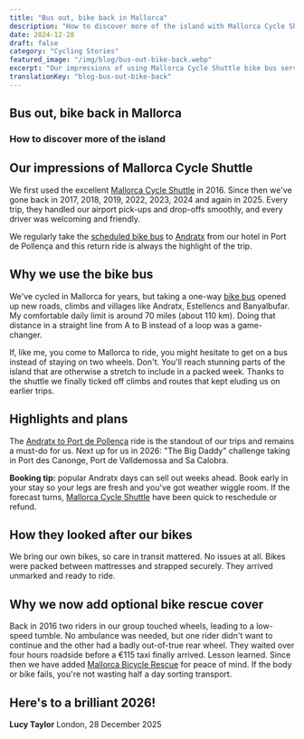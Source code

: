 ```yaml
---
title: "Bus out, bike back in Mallorca"
description: "How to discover more of the island with Mallorca Cycle Shuttle - our experience using the bike bus service from 2016 to 2025."
date: 2024-12-28
draft: false
category: "Cycling Stories"
featured_image: "/img/blog/bus-out-bike-back.webp"
excerpt: "Our impressions of using Mallorca Cycle Shuttle bike bus services since 2016 - opening up new routes, climbs and villages across the island."
translationKey: "blog-bus-out-bike-back"
---
```


## Bus out, bike back in Mallorca
### How to discover more of the island

## Our impressions of Mallorca Cycle Shuttle

We first used the excellent <a href="https://mallorcacycleshuttle.company.site/products/Scheduled-Bike-Buses-c15728235" target="_blank">Mallorca Cycle Shuttle</a> in 2016. Since then we've gone back in 2017, 2018, 2019, 2022, 2023, 2024 and again in 2025. Every trip, they handled our airport pick-ups and drop-offs smoothly, and every driver was welcoming and friendly.

We regularly take the <a href="https://mallorcacycleshuttle.company.site/products/Scheduled-Bike-Buses-c15728235" target="_blank">scheduled bike bus</a> to <a href="/en/bike-shuttle/andratx-pollenca-guide/" target="_blank">Andratx</a> from our hotel in Port de Pollença and this return ride is always the highlight of the trip.

## Why we use the bike bus

We've cycled in Mallorca for years, but taking a one-way <a href="https://mallorcacycleshuttle.company.site/products/Scheduled-Bike-Buses-c15728235" target="_blank">bike bus</a> opened up new roads, climbs and villages like Andratx, Estellencs and Banyalbufar. My comfortable daily limit is around 70 miles (about 110 km). Doing that distance in a straight line from A to B instead of a loop was a game-changer.

If, like me, you come to Mallorca to ride, you might hesitate to get on a bus instead of staying on two wheels. Don't. You'll reach stunning parts of the island that are otherwise a stretch to include in a packed week. Thanks to the shuttle we finally ticked off climbs and routes that kept eluding us on earlier trips.

## Highlights and plans

The <a href="/en/bike-shuttle/andratx-pollenca-guide/" target="_blank">Andratx to Port de Pollença</a> ride is the standout of our trips and remains a must-do for us. Next up for us in 2026: "The Big Daddy" challenge taking in Port des Canonge, Port de Valldemossa and Sa Calobra.

**Booking tip:** popular Andratx days can sell out weeks ahead. Book early in your stay so your legs are fresh and you've got weather wiggle room. If the forecast turns, <a href="https://mallorcacycleshuttle.company.site/products/Scheduled-Bike-Buses-c15728235" target="_blank">Mallorca Cycle Shuttle</a> have been quick to reschedule or refund.

## How they looked after our bikes

We bring our own bikes, so care in transit mattered. No issues at all. Bikes were packed between mattresses and strapped securely. They arrived unmarked and ready to ride.

## Why we now add optional bike rescue cover

Back in 2016 two riders in our group touched wheels, leading to a low-speed tumble. No ambulance was needed, but one rider didn't want to continue and the other had a badly out-of-true rear wheel. They waited over four hours roadside before a €115 taxi finally arrived. Lesson learned. Since then we have added <a href="https://mallorcacycleshuttle.company.site/products/Rescue-&-Recovery-c15728236" target="_blank">Mallorca Bicycle Rescue</a> for peace of mind. If the body or bike fails, you're not wasting half a day sorting transport.

## Here's to a brilliant 2026!

**Lucy Taylor**
London, 28 December 2025
